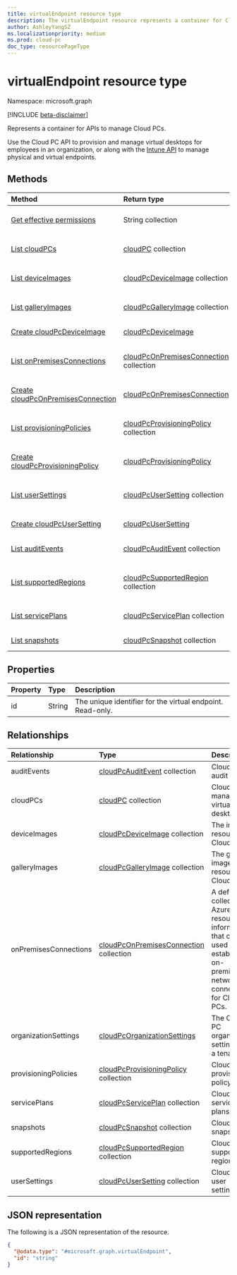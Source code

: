 ```yaml
---
title: virtualEndpoint resource type
description: The virtualEndpoint resource represents a container for Cloud PC management functionality.
author: AshleyYangSZ
ms.localizationpriority: medium
ms.prod: cloud-pc
doc_type: resourcePageType
---
```


# virtualEndpoint resource type

Namespace: microsoft.graph

[!INCLUDE [beta-disclaimer](../../includes/beta-disclaimer.md)]

Represents a container for APIs to manage Cloud PCs.

Use the Cloud PC API to provision and manage virtual desktops for employees in an organization, or along with the [Intune API](../resources/intune-graph-overview.md) to manage physical and virtual endpoints.

## Methods

| Method                                                                                     | Return type                                                                           | Description                                                                                                                  |
| :----------------------------------------------------------------------------------------- | :------------------------------------------------------------------------------------ | :--------------------------------------------------------------------------------------------------------------------------- |
| [Get effective permissions](../api/virtualendpoint-geteffectivepermissions.md)             | String collection                                                                     | View the effective permissions of the currently authenticated user.                                                          |
| [List cloudPCs](../api/virtualendpoint-list-cloudpcs.md)                                   | [cloudPC](../resources/cloudpc.md) collection                                         | List properties and relationships of the [cloudPC](../resources/cloudpc.md) objects.                                         |
| [List deviceImages](../api/virtualendpoint-list-deviceimages.md)                           | [cloudPcDeviceImage](../resources/cloudpcdeviceimage.md) collection                   | List the properties and relationships of [cloudPcDeviceImage](../resources/cloudpcdeviceimage.md) objects.                   |
| [List galleryImages](../api/virtualendpoint-list-galleryimages.md)                         | [cloudPcGalleryImage](../resources/cloudpcgalleryimage.md) collection                 | List the properties and relationships of [cloudPcGalleryImage](../resources/cloudpcgalleryimage.md) objects.                 |
| [Create cloudPcDeviceImage](../api/virtualendpoint-post-deviceimages.md)                   | [cloudPcDeviceImage](../resources/cloudpcdeviceimage.md)                              | Create a new [cloudPcDeviceImage](../resources/cloudpcdeviceimage.md) object.                                                |
| [List onPremisesConnections](../api/virtualendpoint-list-onpremisesconnections.md)         | [cloudPcOnPremisesConnection](../resources/cloudpconpremisesconnection.md) collection | List properties and relationships of the [cloudPcOnPremisesConnection](../resources/cloudpconpremisesconnection.md) objects. |
| [Create cloudPcOnPremisesConnection](../api/virtualendpoint-post-onpremisesconnections.md) | [cloudPcOnPremisesConnection](../resources/cloudpconpremisesconnection.md)            | Create a new [cloudPcOnPremisesConnection](../resources/cloudpconpremisesconnection.md) object.                              |
| [List provisioningPolicies](../api/virtualendpoint-list-provisioningpolicies.md)           | [cloudPcProvisioningPolicy](../resources/cloudpcprovisioningpolicy.md) collection     | List properties and relationships of the [cloudPcProvisioningPolicy](../resources/cloudpcprovisioningpolicy.md) objects.     |
| [Create cloudPcProvisioningPolicy](../api/virtualendpoint-post-provisioningpolicies.md)    | [cloudPcProvisioningPolicy](../resources/cloudpcprovisioningpolicy.md)                | Create a new [cloudPcProvisioningPolicy](../resources/cloudpcprovisioningpolicy.md) object.                                  |
| [List userSettings](../api/virtualendpoint-list-usersettings.md)                           | [cloudPcUserSetting](../resources/cloudpcusersetting.md) collection                   | Get the cloudPcUserSetting resources from the userSettings navigation property.                                              |
| [Create cloudPcUserSetting](../api/virtualendpoint-post-usersettings.md)                   | [cloudPcUserSetting](../resources/cloudpcusersetting.md)                              | Create a new cloudPcUserSetting object.                                                                                      |
| [List auditEvents](../api/virtualendpoint-list-auditevents.md)                             | [cloudPcAuditEvent](../resources/cloudpcauditevent.md) collection                     | List properties and relationships of the [cloudPcAuditEvent](../resources/cloudpcauditevent.md) objects.                     |
| [List supportedRegions](../api/virtualendpoint-list-supportedregions.md)                   | [cloudPcSupportedRegion](../resources/cloudpcsupportedregion.md) collection           | List properties and relationships of the [cloudPcSupportedRegion](../resources/cloudpcsupportedregion.md) objects.           |
| [List servicePlans](../api/virtualendpoint-list-serviceplans.md)                           | [cloudPcServicePlan](../resources/cloudpcserviceplan.md) collection                   | List properties and relationships of the [cloudPcServicePlan](../resources/cloudpcserviceplan.md) objects.                   |
| [List snapshots](../api/virtualendpoint-list-snapshots.md)                                 | [cloudPcSnapshot](../resources/cloudpcsnapshot.md) collection                         | Get a list of [cloudPcSnapshot](../resources/cloudpcsnapshot.md) objects and their properties.                               |

## Properties

| Property | Type   | Description                                                |
| :------- | :----- | :--------------------------------------------------------- |
| id       | String | The unique identifier for the virtual endpoint. Read-only. |

## Relationships

| Relationship          | Type                                                                                  | Description                                                                                                                      |
| :-------------------- | :------------------------------------------------------------------------------------ | :------------------------------------------------------------------------------------------------------------------------------- |
| auditEvents           | [cloudPcAuditEvent](../resources/cloudpcauditevent.md) collection                     | Cloud PC audit event.                                                                                                            |
| cloudPCs              | [cloudPC](../resources/cloudpc.md) collection                                         | Cloud managed virtual desktops.                                                                                                  |
| deviceImages          | [cloudPcDeviceImage](../resources/cloudpcdeviceimage.md) collection                   | The image resource on Cloud PC.                                                                                                  |
| galleryImages         | [cloudPcGalleryImage](../resources/cloudpcgalleryimage.md) collection                 | The gallery image resource on Cloud PC.                                                                                          |
| onPremisesConnections | [cloudPcOnPremisesConnection](../resources/cloudpconpremisesconnection.md) collection | A defined collection of Azure resource information that can be used to establish on-premises network connectivity for Cloud PCs. |
| organizationSettings  | [cloudPcOrganizationSettings](../resources/cloudpcorganizationsettings.md)            | The Cloud PC organization settings for a tenant.                                                                                 |
| provisioningPolicies  | [cloudPcProvisioningPolicy](../resources/cloudpcprovisioningpolicy.md) collection     | Cloud PC provisioning policy.                                                                                                    |
| servicePlans          | [cloudPcServicePlan](../resources/cloudpcserviceplan.md) collection                   | Cloud PC service plans.                                                                                                          |
| snapshots             | [cloudPcSnapshot](../resources/cloudpcsnapshot.md) collection                         | Cloud PC snapshots.                                                                                                              |
| supportedRegions      | [cloudPcSupportedRegion](../resources/cloudpcsupportedregion.md) collection           | Cloud PC supported regions.                                                                                                      |
| userSettings          | [cloudPcUserSetting](../resources/cloudpcusersetting.md) collection                   | Cloud PC user settings.                                                                                                          |

## JSON representation

The following is a JSON representation of the resource.

<!-- {
  "blockType": "resource",
  "keyProperty": "id",
  "@odata.type": "microsoft.graph.virtualEndpoint",
  "openType": false
}
-->

```json
{
  "@odata.type": "#microsoft.graph.virtualEndpoint",
  "id": "string"
}
```
